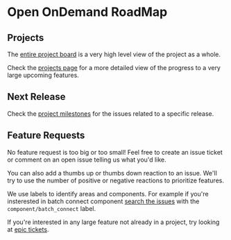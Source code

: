# Open OnDemand RoadMap

## Projects

The [entire project board](https://github.com/OSC/ondemand/projects/10)
is a very high level view of the project as a whole.

Check the [projects page](https://github.com/OSC/ondemand/projects)
for a more detailed view of the progress to a very large upcoming features.

## Next Release

Check the [project milestones](https://github.com/OSC/ondemand/milestones)
for the issues related to a specific release.

## Feature Requests

No feature request is too big or too small!  Feel free to create an issue 
ticket or comment on an open issue telling us what you'd like.

You can also add a thumbs up or thumbs down reaction to an issue.  We'll try to
use the number of positive or negative reactions to prioritize features.

We use labels to identify areas and components. For example if you're insterested in
batch connect component [search the issues](https://github.com/OSC/ondemand/issues)
with the `component/batch_connect` label.  

If you're interested in any large feature not already in a project, try looking at 
[epic tickets](https://github.com/OSC/ondemand/issues?q=is%3Aissue+is%3Aopen+label%3Aepic).

